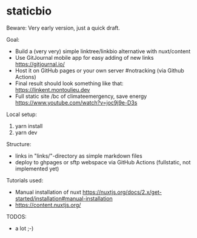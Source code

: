 # staticbio

Beware: Very early version, just a quick draft.

Goal:

- Build a (very very) simple linktree/linkbio alternative with nuxt/content
- Use GitJournal mobile app for easy adding of new links https://gitjournal.io/
- Host it on GitHub pages or your own server #notracking (via Github Actions)
- Final result should look something like that: https://linkent.montoulieu.dev
- Full static site /bc of climateemergency, save energy https://www.youtube.com/watch?v=joc9j9e-D3s

Local setup:

1. yarn install
2. yarn dev

Structure:

- links in "links/"-directory as simple markdown files
- deploy to ghpages or sftp webspace via GitHub Actions (fullstatic, not implemented yet)

Tutorials used:

- Manual installation of nuxt https://nuxtjs.org/docs/2.x/get-started/installation#manual-installation
- https://content.nuxtjs.org/

TODOS:

- a lot ;-) 
